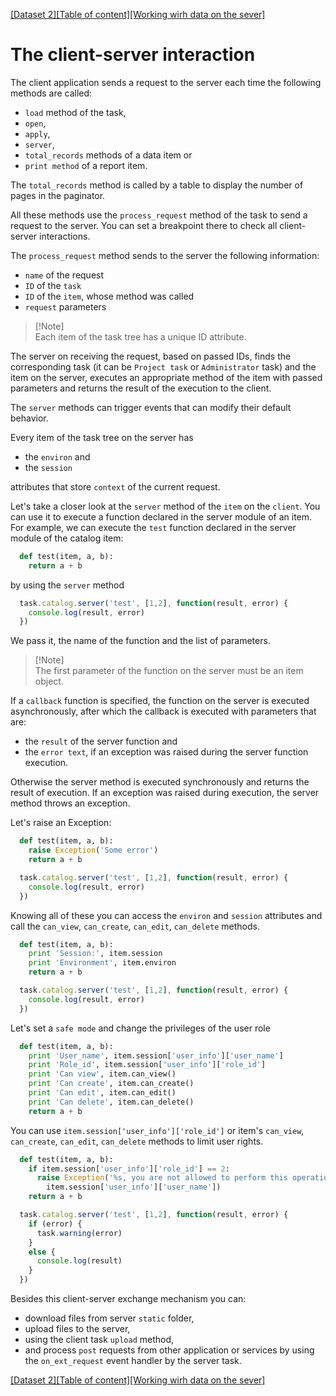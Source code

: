 [[Dataset 2]](datasets2.md)[[Table of content]](index.md)[[Working wirh data on the sever]](server-data.md)

# The client-server interaction

The client application sends a request to the server each time the following methods are called:
  
* `load` method of the task,
* `open`,
* `apply`,
* `server`,
* `total_records` methods of a data item or
* `print method` of a report item.

The `total_records` method is called by a table to display the number of pages in 
the paginator.

All these methods use the `process_request` method of the task to send a request 
to the server. You can set a breakpoint there to check all client-server interactions. 

The `process_request` method sends to the server the following information:

* `name` of the request
* `ID` of the `task`
* `ID` of the `item`, whose method was called
* `request` parameters

> [!Note] </br>
> Each item of the task tree has a unique ID attribute.

The server on receiving the request, based on passed IDs, finds the corresponding 
task (it can be `Project task` or `Administrator` task) and the item on the server, executes an appropriate method of the item with passed parameters and returns the result of the execution to the client.

The `server` methods can trigger events that can modify their default behavior.

Every item of the task tree on the server has 

* the `environ` and
* the `session`

attributes that store `context` of the current request.

Let's take a closer look at the `server` method of the `item` on the `client`. You can use it to execute a function declared in the server module of an item.
For example, we can execute the `test` function declared in the server module of the catalog item:

```python
  def test(item, a, b):
    return a + b
```

by using the `server` method 

```javascript
  task.catalog.server('test', [1,2], function(result, error) {
    console.log(result, error)
  })
```

We pass it, the name of the function and the list of parameters.

> [!Note] </br>
> The first parameter of the function on the server must be an item object.

If a `callback` function is specified, the function on the server is executed asynchronously, after which the callback is executed with parameters that are:

* the `result` of the server function and 
* the `error text`, if an exception was raised during the server function execution.

Otherwise the server method is executed synchronously and returns the result of 
execution. If an exception was raised during execution, the server method throws 
an exception.

Let's raise an Exception:

```python
  def test(item, a, b):
    raise Exception('Some error')
    return a + b
```

```javascript
  task.catalog.server('test', [1,2], function(result, error) {
    console.log(result, error)
  })
```

Knowing all of these you can access the `environ` and `session` attributes and call the `can_view`, `can_create`, `can_edit`, `can_delete` methods.

```python
  def test(item, a, b):
    print 'Session:', item.session
    print 'Environment', item.environ
    return a + b
```

```javascript
  task.catalog.server('test', [1,2], function(result, error) {
    console.log(result, error)
  })
```

Let's set a `safe mode` and change the privileges of the user role

```python
  def test(item, a, b):
    print 'User_name', item.session['user_info']['user_name']
    print 'Role_id', item.session['user_info']['role_id']
    print 'Can view', item.can_view()
    print 'Can create', item.can_create()
    print 'Can edit', item.can_edit()
    print 'Can delete', item.can_delete()
    return a + b
```

You can use `item.session['user_info']['role_id']` or item's `can_view`,
`can_create`, `can_edit`, `can_delete` methods to limit user rights.

```python
  def test(item, a, b):
    if item.session['user_info']['role_id'] == 2:
      raise Exception('%s, you are not allowed to perform this operation' % \
        item.session['user_info']['user_name'])
    return a + b
```

```javascript
  task.catalog.server('test', [1,2], function(result, error) {
    if (error) {
      task.warning(error)
    }
    else {
      console.log(result)
    }
  })
```

Besides this client-server exchange mechanism you can: 
- download files from server `static` folder, 
- upload files to the server, 
- using the client task `upload` method,
- and process `post` requests from other application or services by using the `on_ext_request` event handler by the server task.

[[Dataset 2]](datasets2.md)[[Table of content]](index.md)[[Working wirh data on the sever]](server-data.md)
